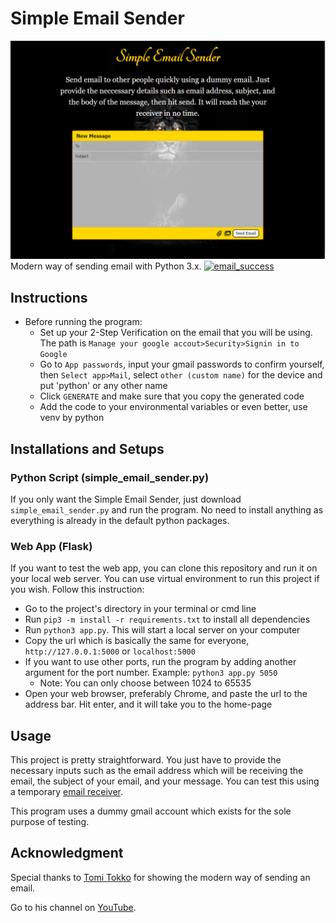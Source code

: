 # Simple Email Sender
[![home](./images/home.png)](https://github.com/Lorddickenstein/EmailSender)
Modern way of sending email with Python 3.x.
[![email_success](./images/email.success)](https://github.com/Lorddickenstein/EmailSender)

## Instructions
- Before running the program:
	- Set up your 2-Step Verification on the email that you will be using. The path is
	`Manage your google accout>Security>Signin in to Google`
	- Go to `App passwords`, input your gmail passwords to confirm yourself, then `Select app>Mail`, select `other (custom name)` for the device and put 'python' or any other name
	- Click `GENERATE` and make sure that you copy the generated code
	- Add the code to your environmental variables or even better, use venv by python

## Installations and Setups

### Python Script (simple_email_sender.py)
If you only want the Simple Email Sender, just download `simple_email_sender.py` and run the program. No need to install anything as everything is already in the default python packages.

### Web App (Flask)
If you want to test the web app, you can clone this repository and run it on your local web server. You can use virtual environment to run this project if you wish. Follow this instruction:
- Go to the project's directory in your terminal or cmd line
- Run `pip3 -m install -r requirements.txt` to install all dependencies
- Run `python3 app.py`. This will start a local server on your computer
- Copy the url which is basically the same for everyone, `http://127.0.0.1:5000` or `localhost:5000`
- If you want to use other ports, run the program by adding another argument for the port number. Example: `python3 app.py 5050`
	- Note: You can only choose between 1024 to 65535
- Open your web browser, preferably Chrome, and paste the url to the address bar. Hit enter, and it will take you to the home-page

## Usage
This project is pretty straightforward. You just have to provide the necessary inputs such as the email address which will be receiving the email, the subject of your email, and your message. You can test this using a temporary [email receiver](temp-mail.org). 

This program uses a dummy gmail account which exists for the sole purpose of testing.

## Acknowledgment
Special thanks to [Tomi Tokko](https://github.com/tomitokko) for showing the modern way of sending an email.

Go to his channel on [YouTube](https://www.youtube.com/c/CodeWithTomi).